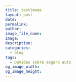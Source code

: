 ```yaml
---
title: testimage
layout: post
date:
permalink:
author:
image_file_name:
image:
description:
categories:
  - blog
tags:
  - Dúvidas sobre seguro auto
og_image_width:
og_image_height:
---
```

